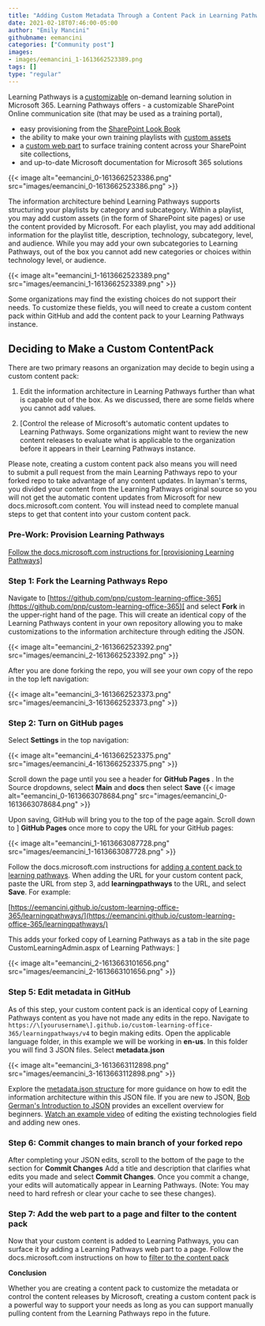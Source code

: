 ```yaml
---
title: "Adding Custom Metadata Through a Content Pack in Learning Pathways"
date: 2021-02-18T07:46:00-05:00
author: "Emily Mancini"
githubname: eemancini
categories: ["Community post"]
images:
- images/eemancini_1-1613662523389.png
tags: []
type: "regular"
---
```


Learning Pathways is
a [customizable](https://docs.microsoft.com/office365/customlearning/custom_accessadmin)
on-demand learning solution in Microsoft 365. Learning Pathways offers - a
customizable SharePoint Online communication site (that may be used as a
training portal), 

- easy provisioning from
the [SharePoint Look
Book](https://lookbook.microsoft.com/details/3df8bd55-b872-4c9d-88e3-6b2f05344239?source=default)
- the ability to make your own training playlists with
[custom
assets](https://docs.microsoft.com/office365/customlearning/custom_addassets)
- a [custom web
part](https://docs.microsoft.com/office365/customlearning/custom_whereiswebpart) to 
surface training content across your SharePoint site collections, 
- and
up-to-date Microsoft documentation for Microsoft 365
solutions

{{< image alt="eemancini_0-1613662523386.png" src="images/eemancini_0-1613662523386.png" >}}

The information architecture behind Learning Pathways supports
structuring your playlists by category and subcategory. Within a
playlist, you may add custom assets (in the form of SharePoint site
pages) or use the content provided by Microsoft. For each playlist, you
may add additional information for the playlist title, description,
technology, subcategory, level, and audience. While you may add your own
subcategories to Learning Pathways, out of the box you cannot add new
categories or choices
within technology
level, or
audience.

{{< image alt="eemancini_1-1613662523389.png" src="images/eemancini_1-1613662523389.png" >}}

Some organizations may find the existing choices do not support their
needs. To customize these fields, you will need to
create a custom content pack within GitHub and add the content pack to
your Learning Pathways instance.

## Deciding to Make a Custom ContentPack

There are two primary reasons an organization may decide to begin using
a custom content
pack:

1.  Edit the information architecture in Learning Pathways further than
    what is capable out of the box. As we discussed,
    there are some fields where you cannot add
    values.


1.  [Control the release of Microsoft's automatic content updates to
    Learning Pathways. Some organizations might want to review the new
    content releases to evaluate what is applicable to the organization
    before it appears in their Learning Pathways
    instance. 

Please note, creating a custom content pack also
means you will need to submit a pull request from the
main Learning Pathways repo to your forked repo to take advantage of any
content updates. In layman's terms, you divided your
content from the Learning
Pathways original source so you
will not get the automatic content updates from Microsoft for new
docs.microsoft.com content.
You will instead need to complete
manual steps to get that content into your custom
content
pack.

### Pre-Work: Provision Learning Pathways

[Follow the docs.microsoft.com instructions
for [provisioning Learning
Pathways] ](https://docs.microsoft.com/office365/customlearning/custom_provision#to-provision-learning-pathways)

### Step 1: Fork the Learning Pathways Repo

Navigate
to [https://github.com/pnp/custom-learning-office-365](https://github.com/pnp/custom-learning-office-365)[ and select **Fork** in
the upper-right hand of the page. This will create an identical copy of
the Learning Pathways content in your own repository allowing you to
make customizations to the information architecture through editing the
JSON.

{{< image alt="eemancini_2-1613662523392.png" src="images/eemancini_2-1613662523392.png" >}}

After you are done forking the repo, you will see your own copy of the
repo in the top left
navigation:

{{< image alt="eemancini_3-1613662523373.png" src="images/eemancini_3-1613662523373.png" >}}

### Step 2: Turn on GitHub pages

Select **Settings** in
the top
navigation:

{{< image alt="eemancini_4-1613662523375.png" src="images/eemancini_4-1613662523375.png" >}}

Scroll down the page until you see a header
for **GitHub Pages** . In the
Source dropdowns,
select **Main** and **docs** then
select **Save**
{{< image alt="eemancini_0-1613663078684.png" src="images/eemancini_0-1613663078684.png" >}}

Upon saving, GitHub will bring you to the top of the page again. Scroll
down to ] **GitHub Pages**  once more
to copy the URL for your
GitHub
pages:

{{< image alt="eemancini_1-1613663087728.png" src="images/eemancini_1-1613663087728.png" >}}

Follow the docs.microsoft.com instructions
for [adding a content pack to learning
pathways](https://docs.microsoft.com/office365/customlearning/custom_partnerguide_contint#add-a-content-pack-to-learning-pathways). When
adding the URL for your custom content pack, paste the URL from step
3, add **learningpathways** to
the
URL, and select **Save**. For
example:

[https://eemancini.github.io/custom-learning-office-365/learningpathways/](https://eemancini.github.io/custom-learning-office-365/learningpathways/)

This adds your forked copy of Learning Pathways as a tab in the site
page CustomLearningAdmin.aspx of
Learning
Pathways: ]

{{< image alt="eemancini_2-1613663101656.png" src="images/eemancini_2-1613663101656.png" >}}

### Step 5: Edit metadata in GitHub

As of this step, your custom content pack is an identical copy of
Learning Pathways content as you have not made any edits in the repo.
Navigate
to `https://\[yourusername\].github.io/custom-learning-office-365/learningpathways/v4` to
begin making edits. Open the applicable language
folder, in this example we
will be working in **en-us**. In
this folder you will find 3 JSON files.
Select **metadata.json**

{{< image alt="eemancini_3-1613663112898.png" src="images/eemancini_3-1613663112898.png" >}}

Explore the [metadata.json
structure](https://docs.microsoft.com/office365/customlearning/custom_partnerguide_contint#metadatajson-structure) for
more guidance on  how to edit the information architecture
within this JSON
file. If you are new to
JSON, [Bob German's Introduction to
JSON](https://techcommunity.microsoft.com/t5/microsoft-365-pnp-blog/introduction-to-json/ba-p/2049369) provides
an excellent overview for
beginners. [Watch an example
video](https://www.youtube.com/watch?v=dzqEI5NKQ2U&t=7m09s) of
editing the existing technologies field and adding new
ones.

### Step 6: Commit changes to main branch of your forked repo

After completing your JSON edits, scroll to the bottom of the page to
the section for **Commit
Changes** Add a title and description that clarifies
what edits you made and select **Commit
Changes**. Once you commit a change, your edits will
automatically appear in Learning Pathways. (Note: You may need to hard
refresh or clear your cache to see these
changes).

### Step 7: Add the web part to a page and filter to the content pack

Now that your custom content is added to Learning Pathways, you can
surface it by adding a Learning Pathways web part to a page. Follow the
docs.microsoft.com instructions on how to [filter to
the content
pack](https://docs.microsoft.com/office365/customlearning/custom_partnerguide_contint#filter-to-the-content-pack-in-the-web-part)


**Conclusion**

Whether you are creating a content pack to customize the metadata or
control the content releases by Microsoft, creating a custom content
pack is a powerful way to support your needs as long as you can support
manually pulling content from the Learning Pathways repo in the
future.
